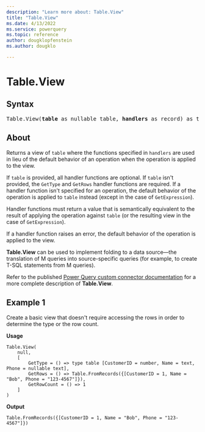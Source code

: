 ```yaml
---
description: "Learn more about: Table.View"
title: "Table.View"
ms.date: 4/13/2022
ms.service: powerquery
ms.topic: reference
author: dougklopfenstein
ms.author: dougklo

---
```

# Table.View

## Syntax

<pre>
Table.View(<b>table</b> as nullable table, <b>handlers</b> as record) as table
</pre>

## About

Returns a view of `table` where the functions specified in `handlers` are used in lieu of the default behavior of an operation when the operation is applied to the view.

If `table` is provided, all handler functions are optional. If `table` isn't provided, the `GetType` and `GetRows` handler functions are required. If a handler function isn't specified for an operation, the default behavior of the operation is applied to `table` instead (except in the case of `GetExpression`).

Handler functions must return a value that is semantically equivalent to the result of applying the operation against `table` (or the resulting view in the case of `GetExpression`).

If a handler function raises an error, the default behavior of the operation is applied to the view.

**Table.View** can be used to implement folding to a data source&mdash;the translation of M queries into source-specific queries (for example, to create T-SQL statements from M queries).

Refer to the published [Power Query custom connector documentation](/power-query/samples/trippin/10-tableview1/readme#using-tableview) for a more complete description of **Table.View**.

## Example 1

Create a basic view that doesn't require accessing the rows in order to determine the type or the row count.

**Usage**

``` powerquery-m
Table.View(
    null,
    [
        GetType = () => type table [CustomerID = number, Name = text, Phone = nullable text],
        GetRows = () => Table.FromRecords({[CustomerID = 1, Name = "Bob", Phone = "123-4567"]}),
        GetRowCount = () => 1
    ]
)
```

**Output**

`Table.FromRecords({[CustomerID = 1, Name = "Bob", Phone = "123-4567"]})`
